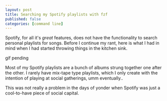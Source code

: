 ```yaml
---
layout: post
title: Searching my Spotify playlists with fzf
published: false
categories: [command line]
---
```


Spotify, for all it's _great_ features, does not have the functionality to
search personal playlists for songs. Before I continue my rant, here is what I
had in mind when I had started throwing things in the kitchen sink.

gif pending

Most of my Spotify playlists are a bunch of albums strung together one after the
other. I rarely have mix-tape type playlists, which I only create with the
intention of playing at social gatherings, umm eventually..

This was not really a problem in the days of yonder when Spotify was just a
cool-to-have piece of social capital.
